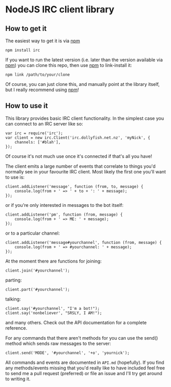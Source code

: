 NodeJS IRC client library
=========================

How to get it
-------------

The easiest way to get it is via [npm][]

    npm install irc

If you want to run the latest version (i.e. later than the version available
via [npm][]) you can clone this repo, then use [npm][] to link-install it:

    npm link /path/to/your/clone

Of course, you can just clone this, and manually point at the library itself,
but I really recommend using [npm][]!

How to use it
-------------

This library provides basic IRC client functionality. In the simplest case you
can connect to an IRC server like so:

    var irc = require('irc');
    var client = new irc.Client('irc.dollyfish.net.nz', 'myNick', {
        channels: ['#blah'],
    });

Of course it's not much use once it's connected if that's all you have!

The client emits a large number of events that correlate to things you'd
normally see in your favourite IRC client. Most likely the first one you'll
want to use is:

    client.addListener('message', function (from, to, message) {
        console.log(from + ' => ' + to + ': ' + message);
    });

or if you're only interested in messages to the bot itself:

    client.addListener('pm', function (from, message) {
        console.log(from + ' => ME: ' + message);
    });

or to a particular channel:

    client.addListener('message#yourchannel', function (from, message) {
        console.log(from + ' => #yourchannel: ' + message);
    });

At the moment there are functions for joining:

    client.join('#yourchannel');

parting:

    client.part('#yourchannel');

talking:

    client.say('#yourchannel', "I'm a bot!");
    client.say('nonbeliever', "SRSLY, I AM!");

and many others. Check out the API documentation for a complete reference.

For any commands that there aren't methods for you can use the send() method
which sends raw messages to the server:

    client.send('MODE', '#yourchannel', '+o', 'yournick');

All commands and events are documented in `API.md` (hopefully). If you find any
methods/events missing that you'd really like to have included feel free to
send me a pull request (preferred) or file an issue and I'll try get around to
writing it.

[npm]: http://github.com/isaacs/npm
